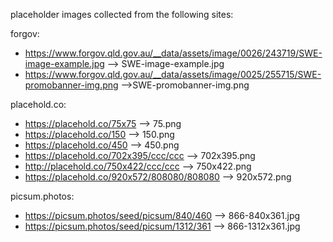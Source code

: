 placeholder images collected from the following sites:

forgov:
* https://www.forgov.qld.gov.au/__data/assets/image/0026/243719/SWE-image-example.jpg --> SWE-image-example.jpg
* https://www.forgov.qld.gov.au/__data/assets/image/0025/255715/SWE-promobanner-img.png -->SWE-promobanner-img.png

placehold.co:
* https://placehold.co/75x75 --> 75.png
* https://placehold.co/150 --> 150.png
* https://placehold.co/450 --> 450.png
* https://placehold.co/702x395/ccc/ccc --> 702x395.png
* http://placehold.co/750x422/ccc/ccc --> 750x422.png
* https://placehold.co/920x572/808080/808080 --> 920x572.png

picsum.photos:
* https://picsum.photos/seed/picsum/840/460 --> 866-840x361.jpg
* https://picsum.photos/seed/picsum/1312/361 --> 866-1312x361.jpg
